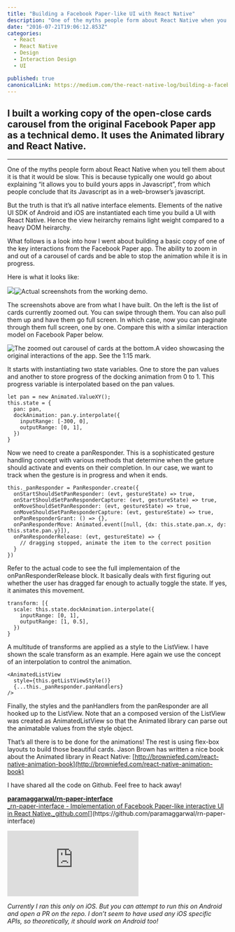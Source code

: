 ```yaml
---
title: "Building a Facebook Paper-like UI with React Native"
description: "One of the myths people form about React Native when you tell them about it is that it would be slow. This is because typically one would go about explaining “it allows you to build yours apps in…"
date: "2016-07-21T19:06:12.853Z"
categories: 
  - React
  - React Native
  - Design
  - Interaction Design
  - UI

published: true
canonicalLink: https://medium.com/the-react-native-log/building-a-facebook-paper-like-ui-with-react-native-4a753623d343
---
```


## I built a working copy of the open-close cards carousel from the original Facebook Paper app as a technical demo. It uses the Animated library and React Native.

---

One of the myths people form about React Native when you tell them about it is that it would be slow. This is because typically one would go about explaining “it allows you to build yours apps in Javascript”, from which people conclude that its Javascript as in a web-browser’s javascript.

But the truth is that it’s all native interface elements. Elements of the native UI SDK of Android and iOS are instantiated each time you build a UI with React Native. Hence the view heirarchy remains light weight compared to a heavy DOM heirarchy.

What follows is a look into how I went about building a basic copy of one of the key interactions from the Facebook Paper app. The ability to zoom in and out of a carousel of cards and be able to stop the animation while it is in progress.

Here is what it looks like:

![](/img/1*-S3SagqC6isPtGzFh3JuUA.png)![Actual screenshots from the working demo.](/img/1*Mwt_AhbIPRr8-Hx9IWrQ5A.png)

The screenshots above are from what I have built. On the left is the list of cards currently zoomed out. You can swipe through them. You can also pull them up and have them go full screen. In which case, now you can paginate through them full screen, one by one. Compare this with a similar interaction model on Facebook Paper below.

![The zoomed out carousel of cards at the bottom.](/img/1*TtJNj6_ux3kTzicf9i1glQ.jpeg)A video showcasing the original interactions of the app. See the 1:15 mark.

It starts with instantiating two state variables. One to store the pan values and another to store progress of the docking animation from 0 to 1. This progress variable is interpolated based on the pan values.

```
let pan = new Animated.ValueXY();
this.state = {
  pan: pan,
  dockAnimation: pan.y.interpolate({
    inputRange: [-300, 0],
    outputRange: [0, 1],
  })
}
```

Now we need to create a panResponder. This is a sophisticated gesture handling concept with various methods that determine when the geture should activate and events on their completion. In our case, we want to track when the gesture is in progress and when it ends.

```
this._panResponder = PanResponder.create({
  onStartShouldSetPanResponder: (evt, gestureState) => true,
  onStartShouldSetPanResponderCapture: (evt, gestureState) => true,
  onMoveShouldSetPanResponder: (evt, gestureState) => true,
  onMoveShouldSetPanResponderCapture: (evt, gestureState) => true,
  onPanResponderGrant: () => {},
  onPanResponderMove: Animated.event([null, {dx: this.state.pan.x, dy: this.state.pan.y}]),
  onPanResponderRelease: (evt, gestureState) => {
    // dragging stopped, animate the item to the correct position 
  }
})
```

Refer to the actual code to see the full implementaion of the onPanResponderRelease block. It basically deals with first figuring out whether the user has dragged far enough to actually toggle the state. If yes, it animates this movement.

```
transform: [{
  scale: this.state.dockAnimation.interpolate({
    inputRange: [0, 1],
    outputRange: [1, 0.5],
  })
}
```

A multitude of transforms are applied as a style to the ListView. I have shown the scale transform as an example. Here again we use the concept of an interpolation to control the animation.

```
<AnimatedListView
  style={this.getListViewStyle()}
  {...this._panResponder.panHandlers}
/>
```

Finally, the styles and the panHandlers from the panResponder are all hooked up to the ListView. Note that an a composed version of the ListView was created as AnimatedListView so that the Animated library can parse out the animatable values from the style object.

That’s all there is to be done for the animations! The rest is using flex-box layouts to build those beautiful cards. Jason Brown has written a nice book about the Animated library in React Native: [http://browniefed.com/react-native-animation-book](http://browniefed.com/react-native-animation-book)

I have shared all the code on Github. Feel free to hack away!

[**paramaggarwal/rn-paper-interface**  
_rn-paper-interface - Implementation of Facebook Paper-like interactive UI in React Native._github.com](https://github.com/paramaggarwal/rn-paper-interface "https://github.com/paramaggarwal/rn-paper-interface")[](https://github.com/paramaggarwal/rn-paper-interface)

<Embed src="https://player.vimeo.com/video/175727390" aspectRatio={1.778} />

_Currently I ran this only on iOS. But you can attempt to run this on Android and open a PR on the repo. I don’t seem to have used any iOS specific APIs, so theoretically, it should work on Android too!_
